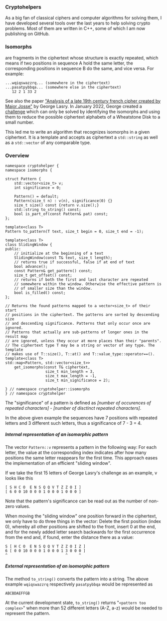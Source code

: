 ### Cryptohelpers

As a big fan of classical ciphers and computer algorithms for solving them, I have developed several tools over the last years to help solving crypto problems. Most of them are written in C++, some of which I am now publishing on GitHub.

### Isomorphs

are fragments in the ciphertext whose structure is exactly repeated, which means if two positions in sequence A hold the same letter, the corresponding positions in sequence B do the same, and vice versa. For example:

```
...wqiqswazzrq... (somewhere in the ciphertext)
...pasatpybbqa... (somewhere else in the ciphertext)
   12 2 1 33 2
```

See also the paper ["Analysis of a late 19th century french cipher created by Major Josse"](https://www.tandfonline.com/doi/full/10.1080/01611194.2021.1996484) by George Lasry.
In January 2022, George created a [challenge](https://scienceblogs.de/klausis-krypto-kolumne/the-friedman-ring-challenge-by-george-lasry/) which can only be solved by identifying the isomorphs and using them to reduce the possible ciphertext alphabets of a Wheatstone Disk to a small number. 

This led me to write an algorithm that recognizes isomorphs in a given ciphertext. It is a template and accepts as ciphertext a `std::string` as well as a `std::vector` of any comparable type.

### Overview

```
namespace cryptohelper {
namespace isomorphs {

struct Pattern {
    std::vector<size_t> v;
    int significance = 0;

    Pattern() = default;
    Pattern(size_t n) : v(n), significance(0) {}
    size_t size() const {return v.size();}
    std::string to_string() const;
    bool is_part_of(const Pattern& pat) const;
};

template<class T>
Pattern to_pattern(T text, size_t begin = 0, size_t end = -1);

template<class T>
class SlidingWindow {
public:
    // initialize at the beginning of a text
    SlidingWindow(const T& text, size_t length); 
    // returns true if successful, false if at end of text
    bool advance();
    const Pattern& get_pattern() const;
    size_t get_offset() const;
    // returns if both the first and last character are repeated
    // somewhere within the window. Otherwise the effective pattern is
    // of smaller size than the window.
    bool is_filled() const;
};

// Returns the found patterns mapped to a vector<size_t> of their start
// positions in the ciphertext. The patterns are sorted by descending size
// and descending significance. Patterns that only occur once are ignored.
// Patterns that actually are sub-patterns of longer ones in the result map 
// are ignored, unless they occur at more places than their "parents". 
// The ciphertext type T may be a string or vector of any type. The template
// makes use of T::size(), T::at() and T::value_type::operator==(). 
template<class T>
std::map<Pattern, std::vector<size_t>>
    get_isomorphs(const T& ciphertext,
                  size_t min_length = 3,
                  size_t max_length = -1,
                  size_t min_significance = 2);

} // namespace cryptohelper::isomorphs
} // namespace cryptohelper
```

The "significance" of a pattern is defined as
*[number of occurences of repeated characters] - [number of disctinct repeated characters]*. 

In the above given example the sequences have 7 positions with repeated letters and 3 different such letters, thus a significance of 7 - 3 = 4.

##### Internal representation of an isomorphic pattern

The vector `Pattern::v` represents a pattern in the following way: For each letter, the value at the corresponding index indicates after how many positions the same letter reappears for the first time. This approach eases the implementation of an efficient "sliding window".

If we take the first 15 letters of George Lasry's challenge as an example, v looks like this

```
[ S H C O  E N S Q Q V T Z Z O I ] 
[ 6 0 0 10 0 0 0 1 0 0 0 1 0 0 0 ]
```

Note that the pattern's significance can be read out as the number of non-zero values.

When moving the "sliding window" one position forward in the ciphertext, we only have to do three things in the vector: Delete the first position (index 0), whereby  all other positions are shifted to the front, insert 0 at the end, and  for the newly added letter search backwards for the first occurrence from the end and, if found, enter the distance there as a value:

```
S [ H C O  E N S Q Q V T Z Z O I Z ] 
6 [ 0 0 10 0 0 0 1 0 0 0 1 3 0 0 0 ] 
^                          ^     ^
```

##### External representation of an isomorphic pattern

The method `to_string()` converts the pattern into a string. The above example `wqiqswazzrq` respectively `pasatpybbqa` would be represented as

```
ABCBDAEFFGB
```

At the current development state, `to_string()` returns "`<pattern too complex>`" when more than 52 different letters (A-Z, a-z) would be needed to represent the pattern.

